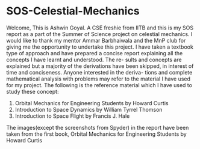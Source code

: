 # SOS-Celestial-Mechanics

Welcome, This is Ashwin Goyal. A CSE freshie from IITB and this is my
SOS report as a part of the Summer of Science project on celestial mechanics.
I would like to thank my mentor Ammar Barbhaiwala and the MnP club for
giving me the opportunity to undertake this project.
I have taken a textbook type of approach and have prepared a concise
report explaining all the concepts I have learnt and understood. The re-
sults and concepts are explained but a majority of the derivations have been
skipped, in interest of time and conciseness. Anyone interested in the deriva-
tions and complete mathematical analysis with problems may refer to the
material I have used for my project.
The following is the reference material which I have used to study these
concept:
1. Orbital Mechanics for Engineering Students by Howard Curtis
2. Introduction to Space Dynamics by William Tyrrel Thomson
3. Introduction to Space Flight by Francis J. Hale

The images(except the screenshots from Spyder) in the report have been
taken from the first book, Orbital Mechanics for Engineering Students by
Howard Curtis

